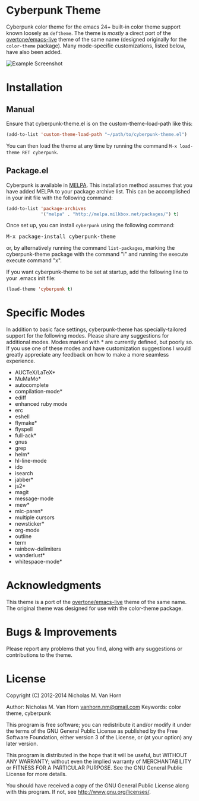 Cyberpunk Theme
===============

Cyberpunk color theme for the emacs 24+ built-in color theme support known loosely as <code>deftheme</code>. The theme is <i>mostly</i> a direct port of the [overtone/emacs-live](https://github.com/overtone/emacs-live) theme of the same name (designed originally for the <code>color-theme</code> package). Many mode-specific customizations, listed below, have also been added.

![Example Screenshot](https://github.com/n3mo/cyberpunk-theme.el/blob/master/cyberpunk-theme.png)

Installation
============

Manual
------

Ensure that cyberpunk-theme.el is on the custom-theme-load-path like this: 

```lisp
(add-to-list 'custom-theme-load-path "~/path/to/cyberpunk-theme.el")
```

You can then load the theme at any time by running the command <code>M-x load-theme RET cyberpunk</code>.

Package.el
----------

Cyberpunk is available in [MELPA](http://melpa.milkbox.net/). This installation method assumes that you have added MELPA to your package archive list. This can be accomplished in your init file with the following command:

```lisp
(add-to-list 'package-archives
             '("melpa" . "http://melpa.milkbox.net/packages/") t)
```

Once set up, you can install <code>cyberpunk</code> using the following command:

<pre>
M-x package-install cyberpunk-theme
</pre>

or, by alternatively running the command <code>list-packages</code>, marking the cyberpunk-theme package with the command "i" and running the execute execute command "x".

If you want cyberpunk-theme to be set at startup, add the following line to your .emacs init file:

```lisp
(load-theme 'cyberpunk t)
```

Specific Modes
==============

In addition to basic face settings, cyberpunk-theme has specially-tailored support for the following modes. Please share any suggestions for additional modes. Modes marked with \* are currently defined, but poorly so. If you use one of these modes and have customization suggestions I would greatly appreciate any feedback on how to make a more seamless experience.

* AUCTeX/LaTeX\*
* MuMaMo\*
* autocomplete
* compilation-mode\*
* ediff
* enhanced ruby mode
* erc
* eshell
* flymake\*
* flyspell
* full-ack\*
* gnus
* grep
* helm\*
* hl-line-mode
* ido
* isearch
* jabber\*
* js2\*
* magit
* message-mode
* mew\*
* mic-paren\*
* multiple cursors
* newsticker\*
* org-mode
* outline
* term
* rainbow-delimiters
* wanderlust\*
* whitespace-mode\*
 
Acknowledgments 
===============

This theme is a port of the [overtone/emacs-live](https://github.com/overtone/emacs-live) theme of the same name. The original theme was designed for use with the color-theme package. 

Bugs & Improvements
===================

Please report any problems that you find, along with any suggestions or contributions to the theme. 

License
=======

Copyright (C) 2012-2014 Nicholas M. Van Horn

Author: Nicholas M. Van Horn <vanhorn.nm@gmail.com>
Keywords: color theme, cyberpunk

This program is free software; you can redistribute it and/or modify
it under the terms of the GNU General Public License as published by
the Free Software Foundation, either version 3 of the License, or
(at your option) any later version.

This program is distributed in the hope that it will be useful,
but WITHOUT ANY WARRANTY; without even the implied warranty of
MERCHANTABILITY or FITNESS FOR A PARTICULAR PURPOSE.  See the
GNU General Public License for more details.

You should have received a copy of the GNU General Public License
along with this program.  If not, see <http://www.gnu.org/licenses/>.
